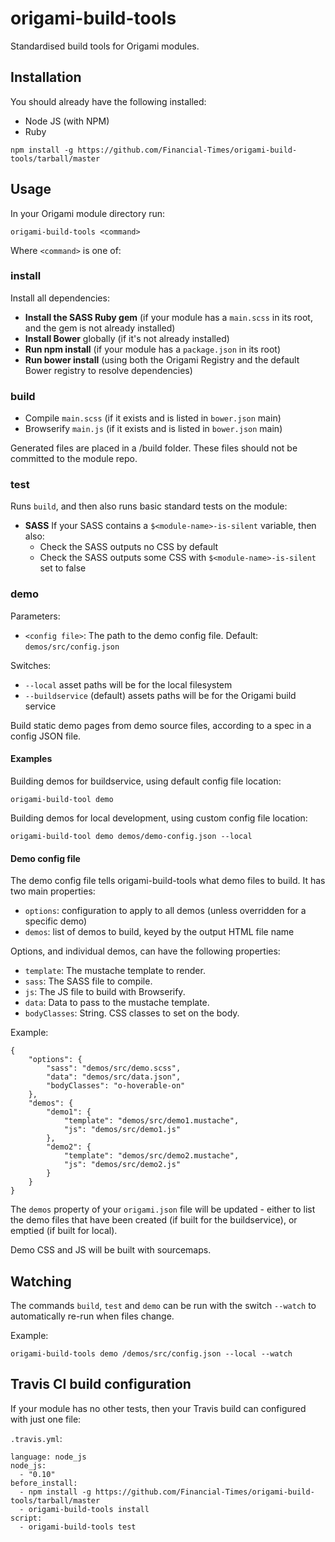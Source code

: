 # origami-build-tools

Standardised build tools for Origami modules.

## Installation

You should already have the following installed:

* Node JS (with NPM)
* Ruby


`npm install -g https://github.com/Financial-Times/origami-build-tools/tarball/master`

## Usage

In your Origami module directory run:

    origami-build-tools <command>

Where `<command>` is one of:

### install

Install all dependencies:

* __Install the SASS Ruby gem__ (if your module has a `main.scss` in its root, and the gem is not already installed)
* __Install Bower__ globally (if it's not already installed)
* __Run npm install__ (if your module has a `package.json` in its root)
* __Run bower install__ (using both the Origami Registry and the default Bower registry to resolve dependencies)

### build

* Compile `main.scss` (if it exists and is listed in `bower.json` main)
* Browserify `main.js` (if it exists and is listed in `bower.json` main)
 
Generated files are placed in a /build folder. These files should not be committed to the module repo.

### test

Runs `build`, and then also runs basic standard tests on the module:

* __SASS__ If your SASS contains a `$<module-name>-is-silent` variable, then also:
    * Check the SASS outputs no CSS by default
    * Check the SASS outputs some CSS with `$<module-name>-is-silent` set to false

### demo

Parameters:

* `<config file>`: The path to the demo config file. Default: `demos/src/config.json`

Switches:

* `--local` asset paths will be for the local filesystem
* `--buildservice` (default) assets paths will be for the Origami build service

Build static demo pages from demo source files, according to a spec in a config JSON file.

#### Examples

Building demos for buildservice, using default config file location:

    origami-build-tool demo

Building demos for local development, using custom config file location:

    origami-build-tool demo demos/demo-config.json --local

#### Demo config file

The demo config file tells origami-build-tools what demo files to build. It has two main properties:

* `options`: configuration to apply to all demos (unless overridden for a specific demo)
* `demos`: list of demos to build, keyed by the output HTML file name

Options, and individual demos, can have the following properties:

* `template`: The mustache template to render.
* `sass`: The SASS file to compile.
* `js`: The JS file to build with Browserify.
* `data`: Data to pass to the mustache template.
* `bodyClasses`: String. CSS classes to set on the body.

Example:

    {
        "options": {
            "sass": "demos/src/demo.scss",
            "data": "demos/src/data.json",
            "bodyClasses": "o-hoverable-on"
        },
        "demos": {
            "demo1": {
                "template": "demos/src/demo1.mustache",
                "js": "demos/src/demo1.js"
            },
            "demo2": {
                "template": "demos/src/demo2.mustache",
                "js": "demos/src/demo2.js"
            }
        }
    }

The `demos` property of your `origami.json` file will be updated - either to list the demo files that have been created (if built for the buildservice), or emptied (if built for local).

Demo CSS and JS will be built with sourcemaps.

## Watching

The commands `build`, `test` and `demo` can be run with the switch `--watch` to automatically re-run when files change.

Example:

    origami-build-tools demo /demos/src/config.json --local --watch

## Travis CI build configuration

If your module has no other tests, then your Travis build can configured with just one file:

`.travis.yml`:

    language: node_js
    node_js:
      - "0.10"
    before_install:
      - npm install -g https://github.com/Financial-Times/origami-build-tools/tarball/master
      - origami-build-tools install
    script:
      - origami-build-tools test
